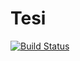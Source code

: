 # Tesi #
[![Build Status](https://travis-ci.com/fundor333/Tesi.svg?token=2ypvYjRNH1uuss1Ry4kK&branch=master)](https://travis-ci.com/fundor333/Tesi)
